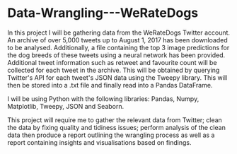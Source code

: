 # Data-Wrangling---WeRateDogs

In this project I will be gathering data from the WeRateDogs Twitter account. An archive of over 5,000 tweets up to August 1, 2017 has been downloaded to be analysed. Additionally, a file containing the top 3 image predictions for the dog breeds of these tweets using a neural network has been provided. Additional tweet information such as retweet and favourite count will be collected for each tweet in the archive. This will be obtained by querying Twitter's API for each tweet's JSON data using the Tweepy library. This will then be stored into a .txt file and finally read into a Pandas DataFrame. 

I will be using Python with the following libraries: Pandas, Numpy, Matplotlib, Tweepy, JSON and Seaborn.

This project will require me to gather the relevant data from Twitter; clean the data by fixing quality and tidiness issues; perform analysis of the clean data then produce a report outlining the wrangling process as well as a report containing insights and visualisations based on findings. 
